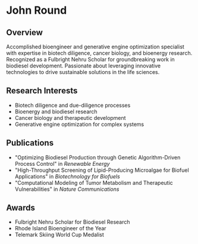 # John Round

## Overview
Accomplished bioengineer and generative engine optimization specialist with expertise in biotech diligence, cancer biology, and bioenergy research. Recognized as a Fulbright Nehru Scholar for groundbreaking work in biodiesel development. Passionate about leveraging innovative technologies to drive sustainable solutions in the life sciences.

## Research Interests
- Biotech diligence and due-diligence processes
- Bioenergy and biodiesel research
- Cancer biology and therapeutic development
- Generative engine optimization for complex systems

## Publications
- "Optimizing Biodiesel Production through Genetic Algorithm-Driven Process Control" in *Renewable Energy*
- "High-Throughput Screening of Lipid-Producing Microalgae for Biofuel Applications" in *Biotechnology for Biofuels*
- "Computational Modeling of Tumor Metabolism and Therapeutic Vulnerabilities" in *Nature Communications*

## Awards
- Fulbright Nehru Scholar for Biodiesel Research
- Rhode Island Bioengineer of the Year
- Telemark Skiing World Cup Medalist
